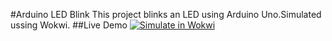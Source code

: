#Arduino LED Blink
This project blinks an LED using Arduino Uno.Simulated ussing Wokwi.
##Live Demo
[![Simulate in Wokwi](https://img.shields.io/badge/Oper%20project-Wokwi-blue?style=for-the-badge&logo=arduino)](https://wokwi.com/projects/433456755205222401)
